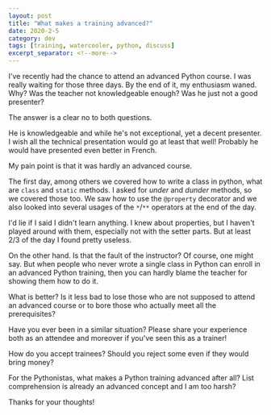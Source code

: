 ```yaml
---
layout: post
title: "What makes a training advanced?"
date: 2020-2-5
category: dev
tags: [training, watercooler, python, discuss]
excerpt_separator: <!--more-->
---
```

I've recently had the chance to attend an advanced Python course. I was really waiting for those three days. By the end of it, my enthusiasm waned. Why? Was the teacher not knowledgeable enough? Was he just not a good presenter?
<!--more-->

The answer is a clear no to both questions.

He is knowledgeable and while he's not exceptional, yet a decent presenter. I wish all the technical presentation would go at least that well! Probably he would have presented even better in French.

My pain point is that it was hardly an advanced course.

The first day, among others we covered how to write a class in python, what are `class` and `static` methods.
I asked for _under_ and _dunder_ methods, so we covered those too. We saw how to use the `@property` decorator and we also looked into several usages of the `*`/`**` operators at the end of the day.

I'd lie if I said I didn't learn anything. I knew about properties, but I haven't played around with them, especially not with the setter parts. But at least 2/3 of the day I found pretty useless.

On the other hand. Is that the fault of the instructor? Of course, one might say. But when people who never wrote a single class in Python can enroll in an advanced Python training, then you can hardly blame the teacher for showing them how to do it.

What is better? Is it less bad to lose those who are not supposed to attend an advanced course or to bore those who actually meet all the prerequisites?

Have you ever been in a similar situation? Please share your experience both as an attendee and moreover if you've seen this as a trainer!

How do you accept trainees? Should you reject some even if they would bring money?

For the Pythonistas, what makes a Python training advanced after all? List comprehension is already an advanced concept and I am too harsh?

Thanks for your thoughts!